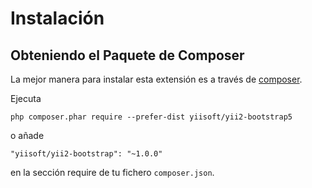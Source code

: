 Instalación
===========

## Obteniendo el Paquete de Composer

La mejor manera para instalar esta extensión es a través de [composer](http://getcomposer.org/download/).

Ejecuta

```
php composer.phar require --prefer-dist yiisoft/yii2-bootstrap5
```

o añade

```
"yiisoft/yii2-bootstrap": "~1.0.0"
```

en la sección require de tu fichero `composer.json`.
